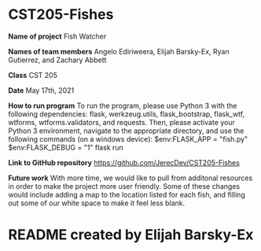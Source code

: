 # CST205-Fishes
**Name of project**
  Fish Watcher
  
**Names of team members**
  Angelo Ediriweera, Elijah Barsky-Ex, Ryan Gutierrez, and Zachary Abbett
  
**Class**
  CST 205
  
**Date**
  May 17th, 2021
  
**How to run program**
  To run the program, please use Python 3 with the following dependencies: 
        flask, werkzeug.utils, flask_bootstrap, flask_wtf, wtforms, wtforms.validators, and requests.
  Then, please activate your Python 3 environment, navigate to the appropriate
        directory, and use the following commands (on a windows device):
            $env:FLASK_APP = "fish.py"
            $env:FLASK_DEBUG = "1"
            flask run
            
**Link to GitHub repository**
  https://github.com/JerecDev/CST205-Fishes
  
**Future work**
  With more time, we would like to pull from additonal resources in order to make the project
        more user friendly. Some of these changes would include adding a map to the location
        listed for each fish, and filling out some of our white space to make it feel less blank.
        
# README created by Elijah Barsky-Ex

